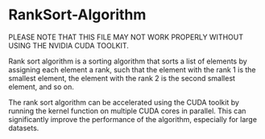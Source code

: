 # RankSort-Algorithm
PLEASE NOTE THAT THIS FILE MAY NOT WORK PROPERLY WITHOUT USING THE NVIDIA CUDA TOOLKIT.

Rank sort algorithm is a sorting algorithm that sorts a list of elements by assigning each element a rank, such that the element with the rank 1 is the smallest element, the element with the rank 2 is the second smallest element, and so on.

The rank sort algorithm can be accelerated using the CUDA toolkit by running the kernel function on multiple CUDA cores in parallel. This can significantly improve the performance of the algorithm, especially for large datasets.

